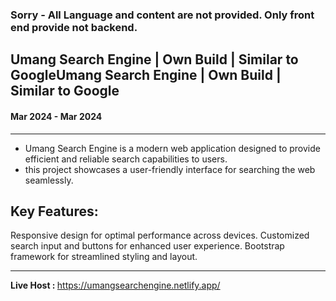 <h3> Sorry - All Language and content are not provided. Only front end provide not backend. </h3>

<h2> Umang Search Engine | Own Build | Similar to GoogleUmang Search Engine | Own Build | Similar to Google </h2>
<h4> Mar 2024 - Mar 2024 </h4>

<hr>

- Umang Search Engine is a modern web application designed to provide efficient and reliable search capabilities to users.
- this project showcases a user-friendly interface for searching the web seamlessly.

Key Features:
---------------
Responsive design for optimal performance across devices.
Customized search input and buttons for enhanced user experience.
Bootstrap framework for streamlined styling and layout.

<hr>

<B> Live Host : </B> <a href="https://umangsearchengine.netlify.app/">  https://umangsearchengine.netlify.app/ </a>
